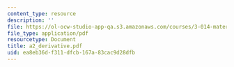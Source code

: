 ```yaml
---
content_type: resource
description: ''
file: https://ol-ocw-studio-app-qa.s3.amazonaws.com/courses/3-014-materials-laboratory-fall-2006/ea8eb36df311dfcb167a83cac9d28dfb_a2_derivative.pdf
file_type: application/pdf
resourcetype: Document
title: a2_derivative.pdf
uid: ea8eb36d-f311-dfcb-167a-83cac9d28dfb
---
```

